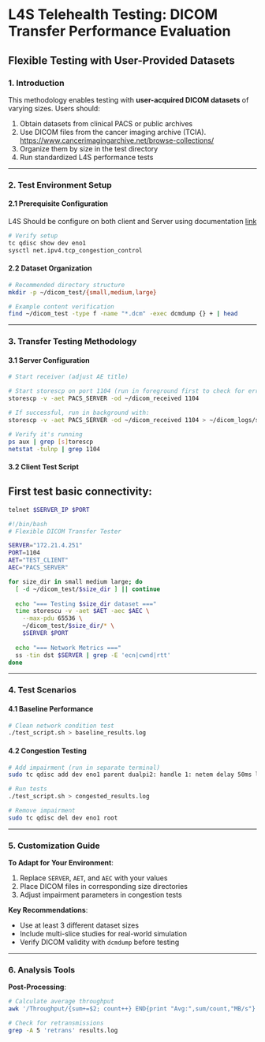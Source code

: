 # **L4S Telehealth Testing: DICOM Transfer Performance Evaluation**  
## **Flexible Testing with User-Provided Datasets**  

### **1. Introduction**  
This methodology enables testing with **user-acquired DICOM datasets** of varying sizes. Users should:  
1. Obtain datasets from clinical PACS or public archives
2. Use DICOM files from the cancer imaging archive (TCIA). https://www.cancerimagingarchive.net/browse-collections/
3. Organize them by size in the test directory  
4. Run standardized L4S performance tests  


---

### **2. Test Environment Setup**  
#### **2.1 Prerequisite Configuration** 
L4S Should be configure on both client and Server using documentation [link](./L4SkernelPatchSetUp.md) 

```bash
# Verify setup
tc qdisc show dev eno1
sysctl net.ipv4.tcp_congestion_control
```

#### **2.2 Dataset Organization**  
```bash
# Recommended directory structure
mkdir -p ~/dicom_test/{small,medium,large}

# Example content verification
find ~/dicom_test -type f -name "*.dcm" -exec dcmdump {} + | head
```

---

### **3. Transfer Testing Methodology**  
#### **3.1 Server Configuration**  
```bash
# Start receiver (adjust AE title)

# Start storescp on port 1104 (run in foreground first to check for errors)
storescp -v -aet PACS_SERVER -od ~/dicom_received 1104

# If successful, run in background with:
storescp -v -aet PACS_SERVER -od ~/dicom_received 1104 > ~/dicom_logs/storescp.log 2>&1 &

# Verify it's running
ps aux | grep [s]torescp
netstat -tulnp | grep 1104
```

#### **3.2 Client Test Script**  

## First test basic connectivity:
```bash
telnet $SERVER_IP $PORT
```



```bash
#!/bin/bash
# Flexible DICOM Transfer Tester

SERVER="172.21.4.251"
PORT=1104
AET="TEST_CLIENT"
AEC="PACS_SERVER"

for size_dir in small medium large; do
  [ -d ~/dicom_test/$size_dir ] || continue
  
  echo "=== Testing $size_dir dataset ==="
  time storescu -v -aet $AET -aec $AEC \
    --max-pdu 65536 \
    ~/dicom_test/$size_dir/* \
    $SERVER $PORT
    
  echo "=== Network Metrics ==="
  ss -tin dst $SERVER | grep -E 'ecn|cwnd|rtt'
done
```

---

### **4. Test Scenarios**  
#### **4.1 Baseline Performance**  
```bash
# Clean network condition test
./test_script.sh > baseline_results.log
```

#### **4.2 Congestion Testing**  
```bash
# Add impairment (run in separate terminal)
sudo tc qdisc add dev eno1 parent dualpi2: handle 1: netem delay 50ms loss 2%

# Run tests
./test_script.sh > congested_results.log

# Remove impairment
sudo tc qdisc del dev eno1 root
```

---


### **5. Customization Guide**  
**To Adapt for Your Environment**:  
1. Replace `SERVER`, `AET`, and `AEC` with your values  
2. Place DICOM files in corresponding size directories  
3. Adjust impairment parameters in congestion tests  

**Key Recommendations**:  
- Use at least 3 different dataset sizes  
- Include multi-slice studies for real-world simulation  
- Verify DICOM validity with `dcmdump` before testing  

---

### **6. Analysis Tools**  
**Post-Processing**:  
```bash
# Calculate average throughput
awk '/Throughput/{sum+=$2; count++} END{print "Avg:",sum/count,"MB/s"}' results.log

# Check for retransmissions
grep -A 5 'retrans' results.log
```